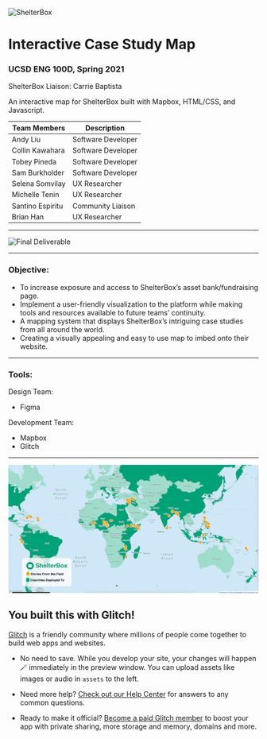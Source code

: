 ![ShelterBox](https://cdn.glitch.com/abd96fa6-f9f8-440d-bf3b-41cf6978fa68%2FCopy%20of%20ShelterBox_logo_strapline.png?v=1622401440388)
# Interactive Case Study Map
### UCSD ENG 100D, Spring 2021

ShelterBox Liaison: Carrie Baptista

An interactive map for ShelterBox built with Mapbox, HTML/CSS, and Javascript.

| Team Members | Description |
| ----------- | ----------- |
| Andy Liu | Software Developer |
| Collin Kawahara | Software Developer |
| Tobey Pineda | Software Developer |
| Sam Burkholder | Software Developer |
| Selena Somvilay | UX Researcher |
| Michelle Tenin | UX Researcher |
| Santino Espiritu | Community Liaison  |
| Brian Han | UX Researcher |

---

![Final Deliverable](https://ckawahar.github.io/ShelterBoxCaseStudyMap/)

---

### Objective:
- To increase exposure and access to ShelterBox’s asset bank/fundraising page. 
- Implement a user-friendly visualization to the platform while making tools and resources available to future teams’ continuity. 
- A mapping system that displays ShelterBox’s intriguing case studies from all around the world. 
- Creating a visually appealing and easy to use map to imbed onto their website. 

---

### Tools:

Design Team:
- Figma

Development Team:
- Mapbox
- Glitch

---

![Alt Text](https://github.com/TobeyPineda/Shelterbox-InteractiveCaseStudyMap/blob/main/Images/ShelterboxDemo.gif)

## You built this with Glitch!

[Glitch](https://glitch.com) is a friendly community where millions of people come together to build web apps and websites.

- No need to save. While you develop your site, your changes will happen 🪄 immediately in the preview window. You can upload assets like images or audio in `assets` to the left.

- Need more help? [Check out our Help Center](https://help.glitch.com/) for answers to any common questions.
- Ready to make it official? [Become a paid Glitch member](https://glitch.com/pricing) to boost your app with private sharing, more storage and memory, domains and more.
